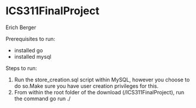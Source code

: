 # ICS311FinalProject

Erich Berger

Prerequisites to run:
- installed go
- installed mysql

Steps to run:
1. Run the store_creation.sql script within MySQL, however you choose to do so.Make sure you have user creation privileges for this.
2. From within the root folder of the download (/ICS311FinalProject), run the command go run ./
